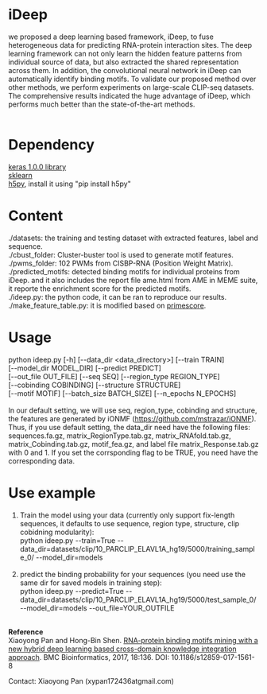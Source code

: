 # iDeep

we proposed a deep learning based framework, iDeep, to fuse heterogeneous data for predicting RNA-protein interaction sites. The deep learning framework can
not only learn the hidden feature patterns from individual source of data, but also extracted the shared representation across them. In addition, the convolutional neural network in iDeep can automatically identify binding motifs. To validate our proposed method over other methods,
we perform experiments on large-scale CLIP-seq datasets. The comprehensive results indicated the huge advantage of iDeep, which performs much better than the state-of-the-art methods. 
 <br><br>
# Dependency <br>
<a href=https://github.com/fchollet/keras/>keras 1.0.0 library</a> <br>
<a href=https://github.com/scikit-learn/scikit-learn>sklearn</a> <br>
<a href=http://www.h5py.org/>h5py</a>, install it using "pip install h5py" <br>

# Content <br>
./datasets: the training and testing dataset with extracted features, label and sequence. <br>
./cbust_folder: Cluster-buster tool is used to generate motif features. <br>
./pwms_folder: 102 PWMs from CISBP-RNA (Position Weight Matrix). <br>
./predicted_motifs: detected binding motifs for individual proteins from iDeep. and it also includes the report file ame.html from AME in MEME suite, it reporte the enrichment score for the predicted motifs. <br>
./ideep.py: the python code, it can be ran to reproduce our results. <br>
./make_feature_table.py: it is modified based on <a href=https://github.com/aertslab/primescore>primescore</a>. <br>

# Usage

 python ideep.py [-h] [--data_dir <data_directory>] [--train TRAIN] <br>
                [--model_dir MODEL_DIR] [--predict PREDICT] <br>
                [--out_file OUT_FILE] [--seq SEQ] [--region_type REGION_TYPE] <br>
                [--cobinding COBINDING] [--structure STRUCTURE] <br>
                [--motif MOTIF] [--batch_size BATCH_SIZE] <nr>
                [--n_epochs N_EPOCHS] <br> <br>
In our default setting, we will use seq, region_type, cobinding and structure, the features are generated by iONMF (https://github.com/mstrazar/iONMF). Thus, if you use default setting, the data_dir need have the following files:  sequences.fa.gz, 
matrix_RegionType.tab.gz, matrix_RNAfold.tab.gz, matrix_Cobinding.tab.gz, motif_fea.gz, and label file matrix_Response.tab.gz with 0 and 1. If you set the corrsponding flag to be TRUE, you need have the corresponding data.

# Use example
1. Train the model using your data (currently only support fix-length sequences, it defaults to use sequence, region type, structure, clip cobidning modularity): <br>
python ideep.py --train=True --data_dir=datasets/clip/10_PARCLIP_ELAVL1A_hg19/5000/training_sample_0/ --model_dir=models
<br><br>
2. predict the binding probability for your sequences (you need use the same dir for saved models in training step): <br>
 python ideep.py --predict=True --data_dir=datasets/clip/10_PARCLIP_ELAVL1A_hg19/5000/test_sample_0/ --model_dir=models --out_file=YOUR_OUTFILE
<br><br>

<b>Reference</b> <br>
Xiaoyong Pan and Hong-Bin Shen. <a href=https://bmcbioinformatics.biomedcentral.com/articles/10.1186/s12859-017-1561-8>RNA-protein binding motifs mining with a new hybrid deep learning based cross-domain knowledge integration approach</a>. BMC Bioinformatics, 2017, 18:136. DOI: 10.1186/s12859-017-1561-8

Contact: Xiaoyong Pan (xypan172436atgmail.com)
